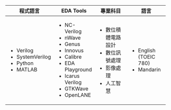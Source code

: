 <style>
table {
    width: 100%;
}

table th:first-of-type {
    width: 25%;
}
table th:nth-of-type(2) {
    width: 25%;
}
table th:nth-of-type(3) {
    width: 25%;
}
table th:nth-of-type(4) {
    width: 25%;
}
</style>

<table>
    <thead>
        <tr>
        <th style="width:25%">程式語言</th>
        <th style="width:25%">EDA Tools</th>
        <th style="width:25%">專業科目</th>
        <th style="width:25%">語言</th>
        </tr>
    </thead>
    <tbody>
        <tr>
        <td>
            <ul>
            <li>Verilog</li>
            <li>SystemVerilog</li>
            <li>Python</li>
            <li>MATLAB</li>
            </ul>
        </td>
        <td>
            <ul>
            <li>NC-Verilog</li>
            <li>nWave</li>
            <li>Genus</li>
            <li>Innovus</li>
            <li>Calibre</li>
            <li>EDA Playground</li>
            <li>Icarus Verilog</li>
            <li>GTKWave</li>
            <li>OpenLANE</li>
            </ul>
        </td>
        <td>
            <ul>
            <li>數位積體電路設計</li>
            <li>數位訊號處理</li>
            <li>影像處理</li>
            <li>人工智慧</li>
            </ul>
        </td>
        <td>
            <ul>
            <li>English (TOEIC 780)</li>
            <li>Mandarin</li>
            </ul>
        </td>
        </tr>
    </tbody>
</table>